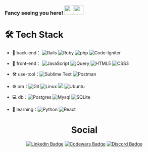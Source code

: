 ### Fancy seeing you here! <img src="https://raw.githubusercontent.com/aemmadi/aemmadi/master/wave.gif" width="30px"><img src="https://emojis.slackmojis.com/emojis/images/1531849430/4246/blob-sunglasses.gif?1531849430" width="30"/>


# 🛠 Tech Stack

- 🔭 back-end： ![Rails](https://img.shields.io/badge/rails-%23CC0000.svg?style=flat&logo=ruby-on-rails&logoColor=white)  ![Ruby](https://img.shields.io/badge/ruby-%23CC342D.svg?style=flat&logo=ruby&logoColor=white)  ![php](https://img.shields.io/badge/-php-green?style=flat-circle&logo=php)  ![Code-Igniter](https://img.shields.io/badge/CodeIgniter-%23EF4223.svg?style=flate&logo=codeIgniter&logoColor=white)

- 👯 front-end： ![JavaScript](https://img.shields.io/badge/-JavaScript-yellow?style=flat-circle&logo=javascript)  ![jQuery](https://img.shields.io/badge/jquery-%230769AD.svg?style=flat&logo=jquery&logoColor=white)  ![HTML5](https://img.shields.io/badge/-HTML5-yellow?style=flat-circle&logo=html5)  ![CSS3](https://img.shields.io/badge/-CSS3-yellow?style=flat-circle&logo=css3)

- :hammer_and_wrench: use-tool：![Sublime Text](https://img.shields.io/badge/sublime_text-%23575757.svg?style=flat&logo=sublime-text&logoColor=important)  ![Postman](https://img.shields.io/badge/Postman-FF6C37?style=flat&logo=postman&logoColor=white)

- ⚙️ om：![Git](https://img.shields.io/badge/-Git-yellow?style=flat-circle&logo=git)  ![Linux](https://img.shields.io/badge/-Linux-gray?style=flat-circle&logo=Linux)  ![](https://img.shields.io/badge/-GitHub-black?style=flat-circle&logo=GitHub)  ![Ubuntu](https://img.shields.io/badge/Ubuntu-E95420?style=flat-circle&logo=ubuntu&logoColor=white)

- 💻 db：![Postgres](https://img.shields.io/badge/postgres-%23316192.svg?style=flat-circle&logo=postgresql&logoColor=white)  ![Mysql](https://img.shields.io/badge/-Mysql-white?style=flat-circle&logo=mysql)  ![SQLite](https://img.shields.io/badge/sqlite-%2307405e.svg?style=flat-circle&logo=sqlite&logoColor=white)

- 🌱 learning：![Python](https://img.shields.io/badge/-Python-yellow?style=flat&logo=Python)  ![React](https://img.shields.io/badge/react-%2320232a.svg?style=flat&logo=react&logoColor=%2361DAFB)




<p align="center">
<!-- <img height="300px" width="400px" src="https://github-readme-stats.vercel.app/api/top-langs/?username=mathewt-p&theme=onedark&langs_count=8"> -->
<!-- <img height="300px" width="500px" src="https://github-readme-streak-stats.herokuapp.com/?user=mathewt-p&theme=onedark&count_private=true&show_icons=true"> -->
</p>

<div align="center">

# Social

[![Linkedin Badge](https://img.shields.io/badge/Linkedin-blue?style=flat-square&logo=Linkedin&logoColor=white&link=https://www.linkedin.com/in/mathewt-p/)](https://www.linkedin.com/in/mathewt-p/)
[![Codewars Badge](https://img.shields.io/badge/Codewars-B1361E?style=flat&logo=Codewars&logoColor=white)](https://www.codewars.com/users/mathewt-p)
[![Discord Badge](https://img.shields.io/badge/Discord-5865F2?style=flat&logo=discord&logoColor=white)](https://discordapp.com/users/Mathewt-p#7167)
